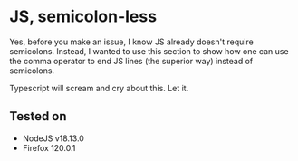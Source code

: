 # JS, semicolon-less

Yes, before you make an issue, I know JS already doesn't require semicolons. Instead, I wanted to use this section to show how one can use the comma operator to end JS lines (the superior way) instead of semicolons.

Typescript will scream and cry about this. Let it.

## Tested on
* NodeJS v18.13.0
* Firefox 120.0.1